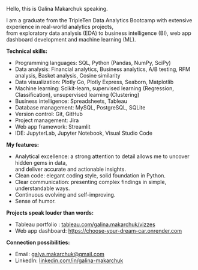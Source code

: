 Hello, this is Galina Makarchuk speaking.

I am a graduate from the TripleTen Data Analytics Bootcamp with extensive experience in real-world analytics projects, \
from exploratory data analysis (EDA) to business intelligence (BI), web app dashboard development and machine learning (ML).

__Technical skills:__

* Programming languages: SQL, Python (Pandas, NumPy, SciPy)
* Data analysis: Financial analytics, Business analytics, A/B testing, RFM analysis, Basket analysis, Cosine similarity
* Data visualization: Plotly Go, Plotly Express, Seaborn, Matplotlib
* Machine learning: Scikit-learn, supervised learning (Regression, Classification), unsupervised learning (Clustering)
* Business intelligence: Spreadsheets, Tableau
* Database management: MySQL, PostgreSQL, SQLite
* Version control: Git, GitHub
* Project management: Jira
* Web app framework: Streamlit
* IDE: JupyterLab, Jupyter Notebook, Visual Studio Code

__My features:__
* Analytical excellence: a strong attention to detail allows me to uncover hidden gems in data, \
  and deliver accurate and actionable insights.
* Clean code: elegant coding style, solid foundation in Python.
* Clear communication: presenting complex findings in simple, understandable ways.
* Continuous evolving and self-improving.
* Sense of humor.

__Projects speak louder than words:__
* Tableau portfolio : [tableau.com/galina.makarchuk/vizzes](https://public.tableau.com/app/profile/galina.makarchuk/vizzes)
* Web app dashboard: https://choose-your-dream-car.onrender.com

__Connection possibilities:__
* Email: galya.makarchuk@gmail.com
* LinkedIn: [linkedin.com/in/galina-makarchuk](https://www.linkedin.com/in/galina-makarchuk/)
